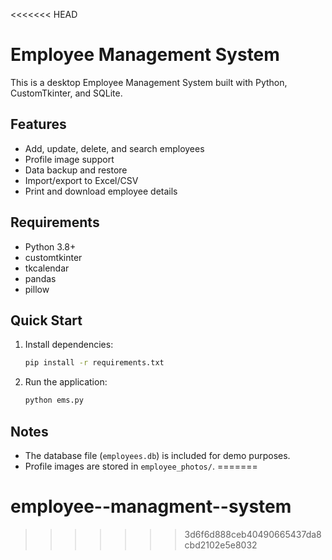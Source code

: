 <<<<<<< HEAD
# Employee Management System

This is a desktop Employee Management System built with Python, CustomTkinter, and SQLite.

## Features
- Add, update, delete, and search employees
- Profile image support
- Data backup and restore
- Import/export to Excel/CSV
- Print and download employee details

## Requirements
- Python 3.8+
- customtkinter
- tkcalendar
- pandas
- pillow

## Quick Start
1. Install dependencies:
   ```sh
   pip install -r requirements.txt
   ```
2. Run the application:
   ```sh
   python ems.py
   ```

## Notes
- The database file (`employees.db`) is included for demo purposes.
- Profile images are stored in `employee_photos/`. 
=======
# employee--managment--system
>>>>>>> 3d6f6d888ceb40490665437da8cbd2102e5e8032
